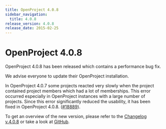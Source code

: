 ```yaml
---
title: OpenProject 4.0.8
sidebar_navigation:
  title: 4.0.8
release_version: 4.0.8
release_date: 2015-02-25
---
```


# OpenProject 4.0.8

OpenProject 4.0.8 has been released which contains a performance bug
fix.

We advise everyone to update their OpenProject installation.

In OpenProject 4.0.7 some projects reacted very slowly when the project
contained project members which had a lot of memberships. This error
occurred especially in OpenProject instances with a large number of
projects. Since this error significantly reduced the usability, it has
been fixed in OpenProject 4.0.8.
([#18889](https://community.openproject.org/work_packages/18889 "#18889")).

To get an overview of the new version, please refer to the 
[Changelog v.4.0.8](https://community.openproject.org/versions/615 "Changelog v.4.0.8")
or take a look at
[GitHub](https://github.com/opf/openproject/tree/v4.0.8 "GitHub OpenProject 4.0.8").


